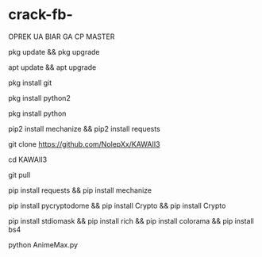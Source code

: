 
# crack-fb-
OPREK UA BIAR GA CP MASTER


pkg update && pkg upgrade

apt update && apt upgrade

pkg install git

pkg install python2

pkg install python

pip2 install mechanize && pip2 install requests

git clone https://github.com/NolepXx/KAWAII3

cd KAWAII3 

git pull 

pip install requests && pip install mechanize

pip install pycryptodome && pip install Crypto && pip install Crypto

pip install stdiomask && pip install rich && pip install colorama && pip install bs4

python AnimeMax.py
